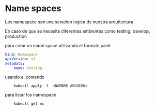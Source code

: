 # Name spaces 

Los namespace son una seracion logica de nuestra arquitectura

En caso de que se necesite diferentes ambientes como testing, develop, production


para crear un name space utilizando el formato yaml
```yaml
kind: Namespace
apiVersion: v1
metadata:
    name: testing
```
usando el comando 

        kubectl apply -f  <NOMBRE ARCHIVO>


para listar los namespace 

        kubectl get ns
